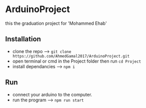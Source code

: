 # ArduinoProject
this the graduation project for 'Mohammed Ehab'

## Installation
- clone the repo --> `git clone https://github.com/AhmedGamal2017/ArduinoProject.git`
- open terminal or cmd in the Project folder then run `cd Project`
- install dependancies --> `npm i`

## Run
- connect your arduino to the computer.
- run the program --> `npm run start`